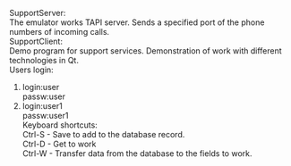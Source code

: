 SupportServer:</br>
  The emulator works TAPI server. Sends a specified port of the phone numbers of incoming calls.</br>
SupportClient:</br>
 Demo program for support services. Demonstration of work with different technologies in Qt.</br>
 Users login:</br>
  1. login:user</br>
     passw:user</br>
  2. login:user1</br>
     passw:user1</br>
 Keyboard shortcuts:</br>
  Ctrl-S - Save to add to the database record.</br>
  Ctrl-D - Get to work </br>
  Ctrl-W - Transfer data from the database to the fields to work.</br>